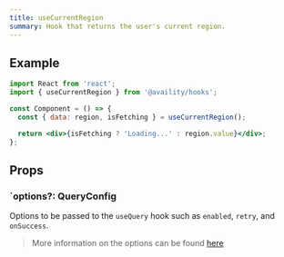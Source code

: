 ```yaml
---
title: useCurrentRegion
summary: Hook that returns the user's current region.
---
```


## Example

```jsx
import React from 'react';
import { useCurrentRegion } from '@availity/hooks';

const Component = () => {
  const { data: region, isFetching } = useCurrentRegion();

  return <div>{isFetching ? 'Loading...' : region.value}</div>;
};
```

## Props

### `options?: QueryConfig

Options to be passed to the `useQuery` hook such as `enabled`, `retry`, and `onSuccess`.

> More information on the options can be found [here](https://react-query.tanstack.com/docs/api/#usequery)
